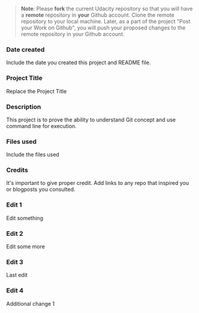 >**Note**: Please **fork** the current Udacity repository so that you will have a **remote** repository in **your** Github account. Clone the remote repository to your local machine. Later, as a part of the project "Post your Work on Github", you will push your proposed changes to the remote repository in your Github account.

### Date created
Include the date you created this project and README file.

### Project Title
Replace the Project Title

### Description
This project is to prove the ability to understand Git concept and use command line for execution.

### Files used
Include the files used

### Credits
It's important to give proper credit. Add links to any repo that inspired you or blogposts you consulted.

### Edit 1 
Edit something

### Edit 2 
Edit some more

### Edit 3 
Last edit

### Edit 4 
Additional change 1 
